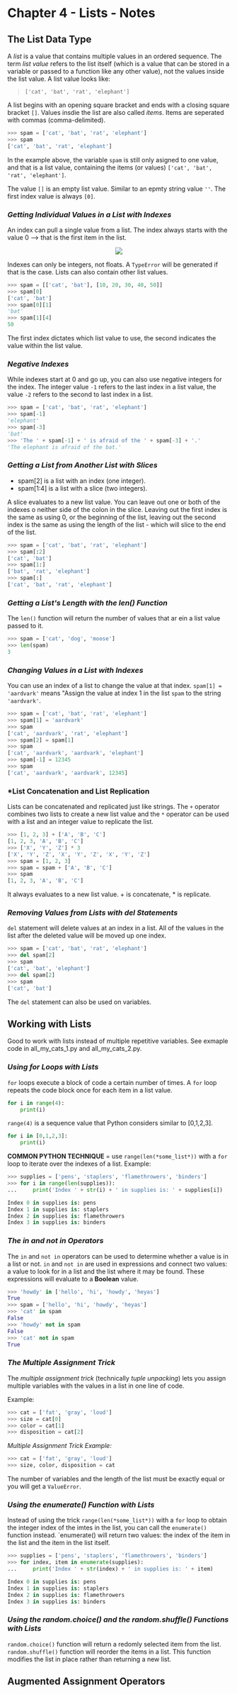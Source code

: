 # Chapter 4 - Lists - Notes
## The List Data Type
A *list* is a value that contains multiple values in an ordered sequence. The term *list value* refers to the list itself (which is a value that can be stored in a variable or passed to a function like any other value), not the values inside the list value. A list value looks like:

> `['cat', 'bat', 'rat', 'elephant']`

A list begins with an opening square bracket and ends with a closing square bracket `[]`.  Values insdie the list are also called *items*.  Items are seperated with commas (comma-delimited). 

````python
>>> spam = ['cat', 'bat', 'rat', 'elephant']
>>> spam
['cat', 'bat', 'rat', 'elephant']
````

In the example above, the variable `spam` is still only asigned to one value, and that is a list value, containing the items (or values) `['cat', 'bat', 'rat', 'elephant']`.   

The value `[]` is an empty list value.  Similar to an epmty string value `''`.  The first index value is always `[0]`.

### *Getting Individual Values in a List with Indexes*
An index can pull a single value from a list.  The index always starts with the value 0 --> that is the first item in the list. 

<p align="center">
    <img src="index_example.jpg" />
</p> 

Indexes can only be integers, not floats. A `TypeError` will be generated if that is the case. Lists can also contain other list values.  

````python
>>> spam = [['cat', 'bat'], [10, 20, 30, 40, 50]]
>>> spam[0]
['cat', 'bat']
>>> spam[0][1]
'bat'
>>> spam[1][4]
50
````

The first index dictates which list value to use, the second indicates the value within the list value. 

### *Negative Indexes*
While indexes start at 0 and go up, you can also use negative integers for the index.  The integer value `-1` refers to the last index in a list value, the value `-2` refers to the second to last index in a list.

````python
>>> spam = ['cat', 'bat', 'rat', 'elephant']
>>> spam[-1]
'elephant'
>>> spam[-3]
'bat'
>>> 'The ' + spam[-1] + ' is afraid of the ' + spam[-3] + '.'
'The elephant is afraid of the bat.'
````  

### *Getting a List from Another List with Slices*
- spam[2] is a list with an index (one integer).
- spam[1:4] is a list with a slice (two integers).

A slice evaluates to a new list value. You can leave out one or both of the indexes o neither side of the colon in the slice. Leaving out the first index is the same as using 0, or the beginning of the list, leaving out the second index is the same as using the length of the list - which will slice to the end of the list. 

````python
>>> spam = ['cat', 'bat', 'rat', 'elephant']
>>> spam[:2]
['cat', 'bat']
>>> spam[1:]
['bat', 'rat', 'elephant']
>>> spam[:]
['cat', 'bat', 'rat', 'elephant']
````

### *Getting a List's Length with the len() Function*
The `len()` function will return the number of values that ar ein a list value passed to it. 

````python
>>> spam = ['cat', 'dog', 'moose']
>>> len(spam)
3
````

### *Changing Values in a List with Indexes*
You can use an index of a list to change the value at that index. `spam[1] = 'aardvark'` means "Assign the value at index 1 in the list `spam` to the string `'aardvark'`. 

````python
>>> spam = ['cat', 'bat', 'rat', 'elephant']
>>> spam[1] = 'aardvark'
>>> spam
['cat', 'aardvark', 'rat', 'elephant']
>>> spam[2] = spam[1]
>>> spam
['cat', 'aardvark', 'aardvark', 'elephant']
>>> spam[-1] = 12345
>>> spam
['cat', 'aardvark', 'aardvark', 12345]
````

### *List Concatenation and List Replication
Lists can be concatenated and replicated just like strings. The `+` operator combines two lists to create a new list value and the `*` operator can be used with a list and an integer value to replicate the list.

````python
>>> [1, 2, 3] + ['A', 'B', 'C']
[1, 2, 3, 'A', 'B', 'C']
>>> ['X', 'Y', 'Z'] * 3
['X', 'Y', 'Z', 'X', 'Y', 'Z', 'X', 'Y', 'Z']
>>> spam = [1, 2, 3]
>>> spam = spam + ['A', 'B', 'C']
>>> spam
[1, 2, 3, 'A', 'B', 'C']
````

It always evaluates to a new list value. + is concatenate, * is replicate. 

### *Removing Values from Lists with del Statements* 
`del` statement will delete values at an index in a list. All of the values in the list after the deleted value will be moved up one index. 

````python
>>> spam = ['cat', 'bat', 'rat', 'elephant']
>>> del spam[2]
>>> spam
['cat', 'bat', 'elephant']
>>> del spam[2]
>>> spam
['cat', 'bat']
````
The `del` statement can also be used on variables. 

## Working with Lists
Good to work with lists instead of multiple repetitive variables.  See exmaple code in all_my_cats_1.py and all_my_cats_2.py. 

### *Using for Loops with Lists*
`for` loops execute a block of code a certain number of times. A `for` loop repeats the code block once for each item in a list value. 

````python
for i in range(4):
    print(i)
````

`range(4)` is a sequence value that Python considers similar to [0,1,2,3]. 

````python
for i in [0,1,2,3]:
    print(i)
````
**COMMON PYTHON TECHNIQUE** = use `range(len(*some_list*))` with a `for` loop to iterate over the indexes of a list. Example:

````python
>>> supplies = ['pens', 'staplers', 'flamethrowers', 'binders']
>>> for i in range(len(supplies)):
...     print('Index ' + str(i) + ' in supplies is: ' + supplies[i])

Index 0 in supplies is: pens
Index 1 in supplies is: staplers
Index 2 in supplies is: flamethrowers
Index 3 in supplies is: binders
````

### *The in and not in Operators*
The `in` and `not in` operators can be used to determine whether a value is in a list or not. `in` and `not in` are used in expressions and connect two values: a value to look for in a list and the list where it may be found. These expressions will evaluate to a **Boolean** value. 

````python
>>> 'howdy' in ['hello', 'hi', 'howdy', 'heyas']
True
>>> spam = ['hello', 'hi', 'howdy', 'heyas']
>>> 'cat' in spam
False
>>> 'howdy' not in spam
False
>>> 'cat' not in spam
True
````

### *The Multiple Assignment Trick*
The *multiple assignment trick* (technically *tuple unpacking*) lets you assign multiple variables with the values in a list in one line of code. 

Example:
````python
>>> cat = ['fat', 'gray', 'loud']
>>> size = cat[0]
>>> color = cat[1]
>>> disposition = cat[2]
````
*Multiple Assignment Trick Example:*
````python
>>> cat = ['fat', 'gray', 'loud']
>>> size, color, disposition = cat
````

The number of variables and the length of the list must be exactly equal or you will get a `ValueError`. 

### *Using the enumerate() Function with Lists*
Instead of using the trick `range(len(*some_list*))` with a `for` loop to obtain the integer index of the imtes in the list, you can call the `enumerate()` function instead. `enumerate() will return two values: the index of the item in the list and the item  in the list itself. 

````python
>>> supplies = ['pens', 'staplers', 'flamethrowers', 'binders']
>>> for index, item in enumerate(supplies):
...     print('Index ' + str(index) + ' in supplies is: ' + item)

Index 0 in supplies is: pens
Index 1 in supplies is: staplers
Index 2 in supplies is: flamethrowers
Index 3 in supplies is: binders
````
### *Using the random.choice() and the random.shuffle() Functions with Lists*
`random.choice()` function will return a redomly selected item from the list.   
`random.shuffle()` function will reorder the items in a list. This function modifies the list in place rather than returning a new list. 

## Augmented Assignment Operators